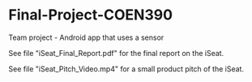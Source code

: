 # Final-Project-COEN390
Team project - Android app that uses a sensor

See file "iSeat_Final_Report.pdf" for the final report on the iSeat.

See file "iSeat_Pitch_Video.mp4" for a small product pitch of the iSeat.
